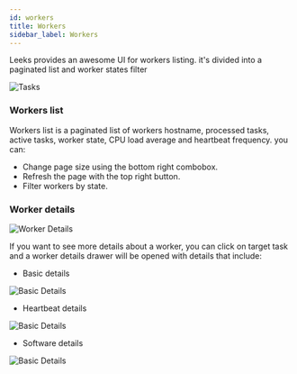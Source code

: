 ```yaml
---
id: workers
title: Workers
sidebar_label: Workers
---
```


Leeks provides an awesome UI for workers listing. it's divided into a paginated list and worker states filter

![Tasks](/img/docs/workers.png)

### Workers list

Workers list is a paginated list of workers hostname, processed tasks, active tasks, worker state, CPU load average and
heartbeat frequency. you can:

- Change page size using the bottom right combobox.
- Refresh the page with the top right button.
- Filter workers by state.

### Worker details

![Worker Details](/img/docs/worker-details.png)

If you want to see more details about a worker, you can click on target task and a worker details drawer will be opened 
with details that include:

- Basic details

![Basic Details](/img/docs/worker-details-basic.png)

- Heartbeat details

![Basic Details](/img/docs/worker-details-heartbeat.png)

- Software details

![Basic Details](/img/docs/worker-details-software.png)